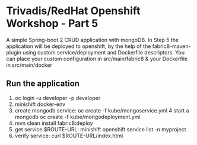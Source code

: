 # Trivadis/RedHat Openshift Workshop - Part 5

A simple Spring-boot 2 CRUD application with mongoDB. In Step 5 the application will be deployed to openshift, by the help of the fabric8-maven-plugin using custom service/deployment and Dockerfile descriptors.
You can place your custom configuration in src/main/fabric8 & your Dockerfile in src/main/docker
## Run the application

1. oc login -u developer -p developer
2. minishift docker-env
3. create mongodb service: oc create -f kube/mongoservice.yml 
4 start a mongodb  oc create -f kube/mongodeployment.yml
5. mvn clean install fabric8:deploy
6. get service $ROUTE-URL: minishift openshift service list -n myproject
7. verify service: curl $ROUTE-URL/index.html
